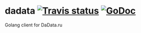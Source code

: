 # dadata [![Travis status](https://travis-ci.org/webdeskltd/dadata.svg?branch=master "travis status")](https://travis-ci.org/webdeskltd/dadata/#) [![GoDoc](https://godoc.org/github.com/webdeskltd/dadata?status.png)](http://godoc.org/github.com/webdeskltd/dadata)

Golang client for DaData.ru
